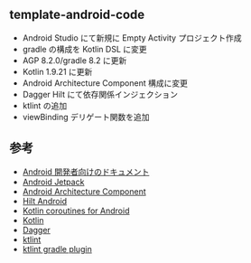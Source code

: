 template-android-code
------------------------------

* Android Studio にて新規に Empty Activity プロジェクト作成
* gradle の構成を Kotlin DSL に変更
* AGP 8.2.0/gradle 8.2 に更新
* Kotlin 1.9.21 に更新
* Android Architecture Component 構成に変更
* Dagger Hilt にて依存関係インジェクション
* ktlint の追加
* viewBinding デリゲート関数を追加

参考
---
* [Android 開発者向けのドキュメント](https://developer.android.com/docs)
* [Android Jetpack](https://developer.android.com/jetpack)
* [Android Architecture Component](https://developer.android.com/topic/libraries/architecture)
* [Hilt Android](https://developer.android.com/training/dependency-injection/hilt-android)
* [Kotlin coroutines for Android](https://developer.android.com/kotlin/coroutines)
* [Kotlin](https://kotlinlang.org/docs/home.html)
* [Dagger](https://dagger.dev)
* [ktlint](https://ktlint.github.io)
* [ktlint gradle plugin](https://github.com/JLLeitschuh/ktlint-gradle)
